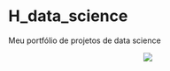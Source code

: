 # H_data_science
Meu portfólio de projetos de data science
<p align="center">
  <img src="banner.png" >
</p>
